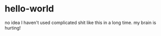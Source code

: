 # hello-world
no idea
I haven't used complicated shit like this in a long time. my brain is hurting!
